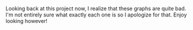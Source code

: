 Looking back at this project now, I realize that these graphs are quite bad. I'm not entirely sure what exactly each one is
so I apologize for that. Enjoy looking however!
